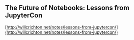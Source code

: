## The Future of Notebooks: Lessons from JupyterCon
  
  [http://willcrichton.net/notes/lessons-from-jupytercon/](http://willcrichton.net/notes/lessons-from-jupytercon/)